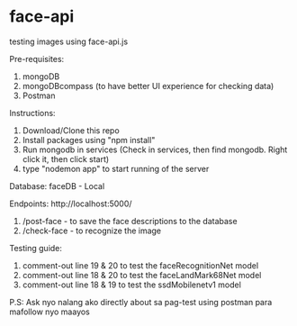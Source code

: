 # face-api
testing images using face-api.js


Pre-requisites: 
1) mongoDB
2) mongoDBcompass (to have better UI experience for checking data)
3) Postman

Instructions:
1) Download/Clone this repo
2) Install packages using "npm install" 
3) Run mongodb in services (Check in services, then find mongodb. Right click it, then click start)
4) type "nodemon app" to start running of the server

Database: faceDB - Local

Endpoints: http://localhost:5000/
1) /post-face - to save the face descriptions to the database
2) /check-face - to recognize the image

Testing guide:
1) comment-out line 19 & 20 to test the faceRecognitionNet model
2) comment-out line 18 & 20 to test the faceLandMark68Net model
3) comment-out line 18 & 19 to test the ssdMobilenetv1 model

P.S: Ask nyo nalang ako directly about sa pag-test using postman para mafollow nyo maayos
